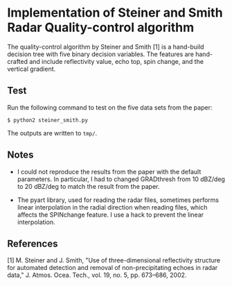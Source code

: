 Implementation of Steiner and Smith Radar Quality-control algorithm
===================================================================

The quality-control algorithm by Steiner and Smith [1] is a hand-build decision
tree with five binary decision variables. The features are hand-crafted and
include reflectivity value, echo top, spin change, and the vertical gradient.

Test
----

Run the following command to test on the five data sets from the paper:

	$ python2 steiner_smith.py

The outputs are written to `tmp/`.


Notes
-----

- I could not reproduce the results from the paper with the default parameters.
  In particular, I had to changed GRADthresh from 10 dBZ/deg to 20 dBZ/deg to
  match the result from the paper.

- The pyart library, used for reading the radar files, sometimes performs
  linear interpolation in the radial direction when reading files, which
  affects the SPINchange feature. I use a hack to prevent the linear
  interpolation.


References
----------

[1] M. Steiner and J. Smith, "Use of three-dimensional reflectivity structure
for automated detection and removal of non-precipitating echoes in radar data,"
J. Atmos. Ocea. Tech., vol. 19, no. 5, pp. 673–686, 2002.
